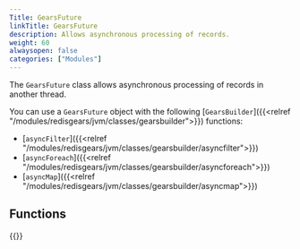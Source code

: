 ```yaml
---
Title: GearsFuture
linkTitle: GearsFuture
description: Allows asynchronous processing of records.
weight: 60
alwaysopen: false
categories: ["Modules"]
---
```


The `GearsFuture` class allows asynchronous processing of records in another thread.

You can use a `GearsFuture` object with the following [`GearsBuilder`]({{<relref "/modules/redisgears/jvm/classes/gearsbuilder">}}) functions:

- [`asyncFilter`]({{<relref "/modules/redisgears/jvm/classes/gearsbuilder/asyncfilter">}})
- [`asyncForeach`]({{<relref "/modules/redisgears/jvm/classes/gearsbuilder/asyncforeach">}})
- [`asyncMap`]({{<relref "/modules/redisgears/jvm/classes/gearsbuilder/asyncmap">}})

## Functions

{{<table-children columnNames="Function,Description" columnSources="LinkTitle,Description" enableLinks="LinkTitle">}}